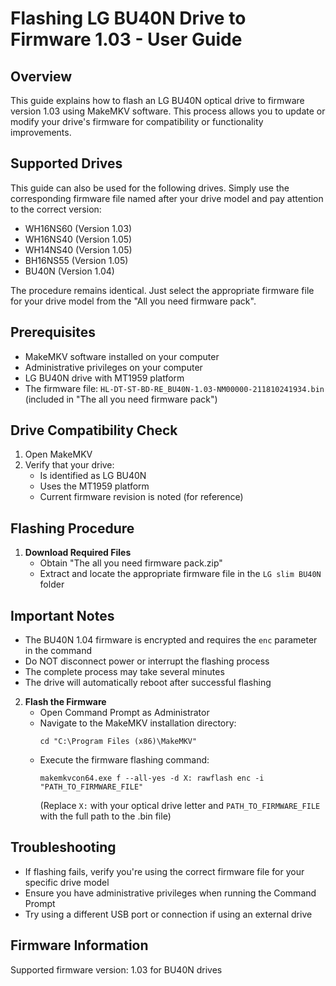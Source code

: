 # Flashing LG BU40N Drive to Firmware 1.03 - User Guide

## Overview
This guide explains how to flash an LG BU40N optical drive to firmware version 1.03 using MakeMKV software. This process allows you to update or modify your drive's firmware for compatibility or functionality improvements.

## Supported Drives
This guide can also be used for the following drives. Simply use the corresponding firmware file named after your drive model and pay attention to the correct version:

- WH16NS60 (Version 1.03)
- WH16NS40 (Version 1.05)
- WH14NS40 (Version 1.05)
- BH16NS55 (Version 1.05)
- BU40N (Version 1.04)

The procedure remains identical. Just select the appropriate firmware file for your drive model from the "All you need firmware pack".

## Prerequisites
- MakeMKV software installed on your computer
- Administrative privileges on your computer
- LG BU40N drive with MT1959 platform
- The firmware file: `HL-DT-ST-BD-RE_BU40N-1.03-NM00000-211810241934.bin` (included in "The all you need firmware pack")

## Drive Compatibility Check
1. Open MakeMKV
2. Verify that your drive:
    - Is identified as LG BU40N
    - Uses the MT1959 platform
    - Current firmware revision is noted (for reference)

## Flashing Procedure
1. **Download Required Files**
    - Obtain "The all you need firmware pack.zip"
    - Extract and locate the appropriate firmware file in the `LG slim BU40N` folder

## Important Notes
- The BU40N 1.04 firmware is encrypted and requires the `enc` parameter in the command
- Do NOT disconnect power or interrupt the flashing process
- The complete process may take several minutes
- The drive will automatically reboot after successful flashing

2. **Flash the Firmware**
    - Open Command Prompt as Administrator
    - Navigate to the MakeMKV installation directory:
      ```
      cd "C:\Program Files (x86)\MakeMKV"
      ```
    - Execute the firmware flashing command:
      ```
      makemkvcon64.exe f --all-yes -d X: rawflash enc -i "PATH_TO_FIRMWARE_FILE"
      ```
      (Replace `X:` with your optical drive letter and `PATH_TO_FIRMWARE_FILE` with the full path to the .bin file)

## Troubleshooting
- If flashing fails, verify you're using the correct firmware file for your specific drive model
- Ensure you have administrative privileges when running the Command Prompt
- Try using a different USB port or connection if using an external drive

## Firmware Information
Supported firmware version: 1.03 for BU40N drives